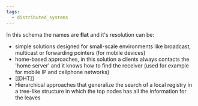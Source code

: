 ```yaml
---
tags:
  - distributed_systems
---
```

In this schema the names are **flat** and it's resolution can be:
- simple solutions designed for small-scale environments like broadcast, multicast or forwarding pointers (for mobile devices)
- home-based approaches, in this solution a clients always contacts the 'home server' and it knows how to find the receiver (used for example for mobile IP and cellphone networks) 
- [[DHT]]
- Hierarchical approaches that generalize the search of a local registry in a tree-like structure in which the top nodes has all the information for the leaves